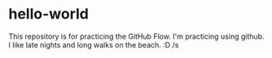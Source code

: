 # hello-world
This repository is for practicing the GitHub Flow.
I'm practicing using github. I like late nights and long walks on the beach. :D /s

